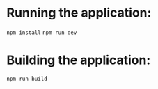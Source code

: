 # Running the application:

`npm install`
`npm run dev`

# Building the application:

`npm run build`
